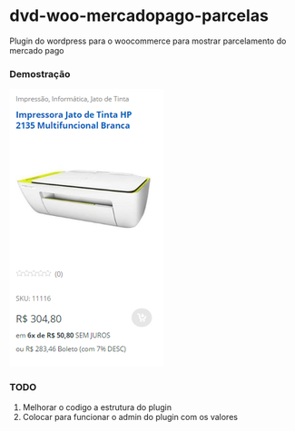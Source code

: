 # dvd-woo-mercadopago-parcelas
Plugin do wordpress para o woocommerce para mostrar parcelamento do mercado pago


### Demostração
![demostração](https://github.com/davidcostadev/dvd-woo-mercadopago-parcelas/blob/master/img/produto.png)


### TODO
 1. Melhorar o codigo a estrutura do plugin
 2. Colocar para funcionar o admin do plugin com os valores
